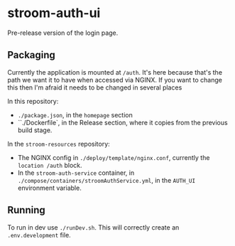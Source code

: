 # stroom-auth-ui

Pre-release version of the login page.

## Packaging
Currently the application is mounted at `/auth`. It's here because that's the path we want it to have when accessed via NGINX. If you want to change this then I'm afraid it needs to be changed in several places

In this repository:
* `./package.json`, in the `homepage` section
* ``./Dockerfile`, in the Release section, where it copies from the previous build stage.

In the `stroom-resources` repository:
* The NGINX config in `./deploy/template/nginx.conf`, currently the `location /auth` block.
* In the `stroom-auth-service` container, in `./compose/containers/stroomAuthService.yml`, in the `AUTH_UI` environment variable.

## Running
To run in dev use `./runDev.sh`. This will correctly create an `.env.development` file.